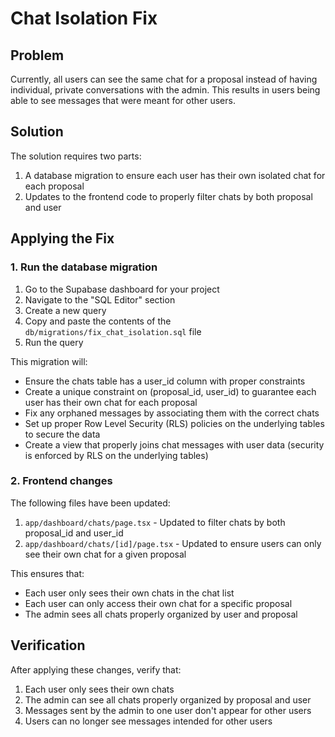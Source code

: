 # Chat Isolation Fix

## Problem

Currently, all users can see the same chat for a proposal instead of having individual, private conversations with the admin. This results in users being able to see messages that were meant for other users.

## Solution

The solution requires two parts:

1. A database migration to ensure each user has their own isolated chat for each proposal
2. Updates to the frontend code to properly filter chats by both proposal and user

## Applying the Fix

### 1. Run the database migration

1. Go to the Supabase dashboard for your project
2. Navigate to the "SQL Editor" section
3. Create a new query
4. Copy and paste the contents of the `db/migrations/fix_chat_isolation.sql` file
5. Run the query

This migration will:
- Ensure the chats table has a user_id column with proper constraints
- Create a unique constraint on (proposal_id, user_id) to guarantee each user has their own chat for each proposal
- Fix any orphaned messages by associating them with the correct chats
- Set up proper Row Level Security (RLS) policies on the underlying tables to secure the data
- Create a view that properly joins chat messages with user data (security is enforced by RLS on the underlying tables)

### 2. Frontend changes

The following files have been updated:

1. `app/dashboard/chats/page.tsx` - Updated to filter chats by both proposal_id and user_id
2. `app/dashboard/chats/[id]/page.tsx` - Updated to ensure users can only see their own chat for a given proposal

This ensures that:
- Each user only sees their own chats in the chat list
- Each user can only access their own chat for a specific proposal
- The admin sees all chats properly organized by user and proposal

## Verification

After applying these changes, verify that:

1. Each user only sees their own chats
2. The admin can see all chats properly organized by proposal and user
3. Messages sent by the admin to one user don't appear for other users
4. Users can no longer see messages intended for other users 
